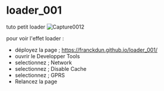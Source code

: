 # loader_001
tuto petit loader 
![Capture0012](https://user-images.githubusercontent.com/40036047/167878838-b5ff0516-fa29-466d-a143-e93d887faa30.PNG)




pour voir l'effet loader :

- déployez la page ; https://franckdun.github.io/loader_001/
- ouvrir le Developper Tools
- selectionnez ; Network
- selectionnez ; Disable Cache
- selectionnez ; GPRS
- Relancez la page
